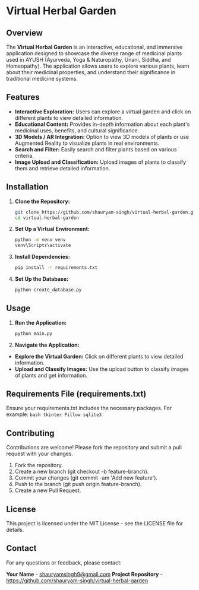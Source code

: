 # Virtual Herbal Garden

## Overview

The **Virtual Herbal Garden** is an interactive, educational, and immersive application designed to showcase the diverse range of medicinal plants used in AYUSH (Ayurveda, Yoga & Naturopathy, Unani, Siddha, and Homeopathy). The application allows users to explore various plants, learn about their medicinal properties, and understand their significance in traditional medicine systems.

## Features

- **Interactive Exploration:** Users can explore a virtual garden and click on different plants to view detailed information.
- **Educational Content:** Provides in-depth information about each plant's medicinal uses, benefits, and cultural significance.
- **3D Models / AR Integration:** Option to view 3D models of plants or use Augmented Reality to visualize plants in real environments.
- **Search and Filter:** Easily search and filter plants based on various criteria.
- **Image Upload and Classification:** Upload images of plants to classify them and retrieve detailed information.

## Installation

1. **Clone the Repository:**
   ```bash
   git clone https://github.com/shauryam-singh/virtual-herbal-garden.git
   cd virtual-herbal-garden
   ```

2. **Set Up a Virtual Environment:**
    ```bash
    python -m venv venv
    venv\Scripts\activate
    ```

3. **Install Dependencies:**
    ```bash
    pip install -r requirements.txt
    ```

4. **Set Up the Database:**
    ```bash
    python create_database.py
    ```
## Usage

1. **Run the Application:**
    ```bash
    python main.py
    ```

2. **Navigate the Application:**

- **Explore the Virtual Garden:** Click on different plants to view detailed information.
- **Upload and Classify Images:** Use the upload button to classify images of plants and get information.

## Requirements File (requirements.txt)
Ensure your requirements.txt includes the necessary packages. For example:
    ```bash
    tkinter
    Pillow
    sqlite3
    ```
## Contributing
Contributions are welcome! Please fork the repository and submit a pull request with your changes.

1. Fork the repository.
2. Create a new branch (git checkout -b feature-branch).
3. Commit your changes (git commit -am 'Add new feature').
4. Push to the branch (git push origin feature-branch).
5. Create a new Pull Request.

## License
This project is licensed under the MIT License - see the LICENSE file for details.

## Contact
For any questions or feedback, please contact:

**Your Name** - shauryamsingh9@gmail.com
**Project Repository** - https://github.com/shauryam-singh/virtual-herbal-garden